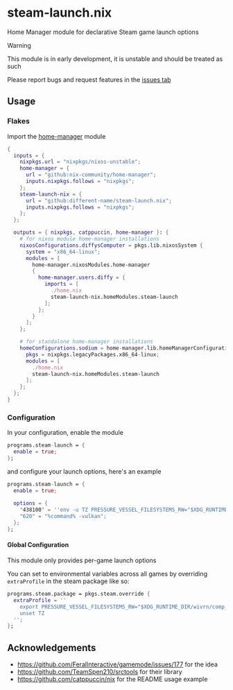 # steam-launch.nix

Home Manager module for declarative Steam game launch options

> [!WARNING]
> This module is in early development, it is unstable and should be treated as such
> 
> Please report bugs and request features in the [issues tab](https://github.com/different-name/steam-launch.nix/issues)

## Usage

### Flakes

Import the [home-manager](https://github.com/nix-community/home-manager) module

```nix
{
  inputs = {
    nixpkgs.url = "nixpkgs/nixos-unstable";
    home-manager = {
      url = "github:nix-community/home-manager";
      inputs.nixpkgs.follows = "nixpkgs";
    };
    steam-launch-nix = {
      url = "github:different-name/steam-launch.nix";
      inputs.nixpkgs.follows = "nixpkgs";
    };
  };

  outputs = { nixpkgs, catppuccin, home-manager }: {
    # for nixos module home-manager installations
    nixosConfigurations.diffysComputer = pkgs.lib.nixosSystem {
      system = "x86_64-linux";
      modules = [
        home-manager.nixosModules.home-manager
        {
          home-manager.users.diffy = {
            imports = [
              ./home.nix
              steam-launch-nix.homeModules.steam-launch
            ];
          };
        }
      ];
    };

    # for standalone home-manager installations
    homeConfigurations.sodium = home-manager.lib.homeManagerConfiguration {
      pkgs = nixpkgs.legacyPackages.x86_64-linux;
      modules = [
        ./home.nix
        steam-launch-nix.homeModules.steam-launch
      ];
    };
  };
}
```

### Configuration

In your configuration, enable the module

```nix
programs.steam-launch = {
  enable = true;
};
```

and configure your launch options, here's an example

```nix
programs.steam-launch = {
  enable = true;
  
  options = {
    "438100" = ''env -u TZ PRESSURE_VESSEL_FILESYSTEMS_RW="$XDG_RUNTIME_DIR/wivrn/comp_ipc" %command%'';
    "620" = "%command% -vulkan";
  };
};
```

#### Global Configuration

This module only provides per-game launch options

You can set to environmental variables across all games by overriding `extraProfile` in the steam package like so:

```nix
programs.steam.package = pkgs.steam.override {
  extraProfile = ''
    export PRESSURE_VESSEL_FILESYSTEMS_RW="$XDG_RUNTIME_DIR/wivrn/comp_ipc"
    unset TZ
  '';
};
```

## Acknowledgements

- https://github.com/FeralInteractive/gamemode/issues/177 for the idea
- https://github.com/TeamSpen210/srctools for their library
- https://github.com/catppuccin/nix for the README usage example